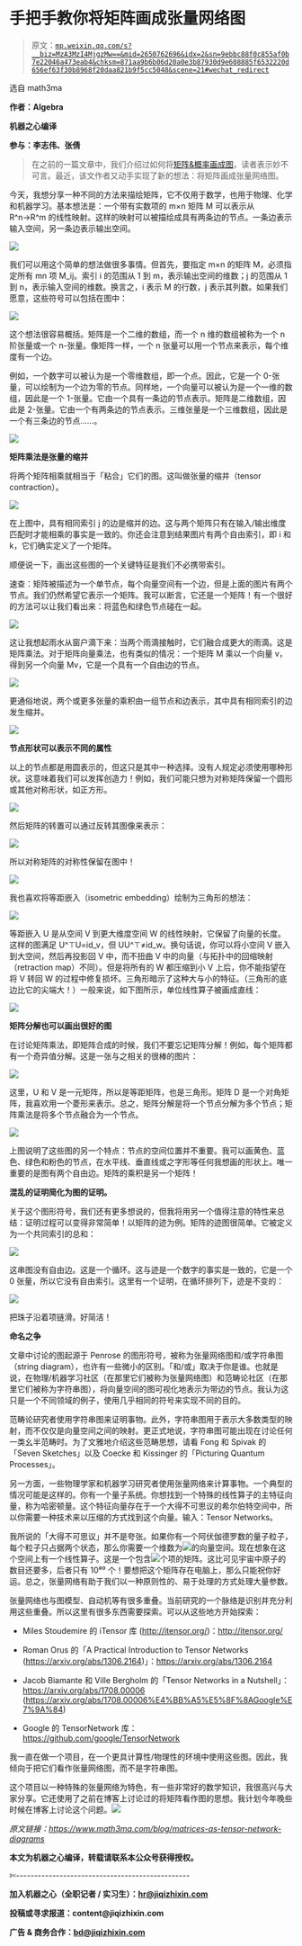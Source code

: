 # 手把手教你将矩阵画成张量网络图

> 原文：[`mp.weixin.qq.com/s?__biz=MzA3MzI4MjgzMw==&mid=2650762696&idx=2&sn=9ebbc88f0c855af0b7e22046a473eab4&chksm=871aa9b6b06d20a0e3b87930d9e608885f6532220d656ef63f30b8968f20daa821b9f5cc5048&scene=21#wechat_redirect`](http://mp.weixin.qq.com/s?__biz=MzA3MzI4MjgzMw==&mid=2650762696&idx=2&sn=9ebbc88f0c855af0b7e22046a473eab4&chksm=871aa9b6b06d20a0e3b87930d9e608885f6532220d656ef63f30b8968f20daa821b9f5cc5048&scene=21#wechat_redirect)

选自 math3ma

**作者：Algebra**

**机器之心编译**

**参与：李志伟、张倩**

> 在之前的一篇文章中，我们介绍过如何将[矩阵&概率画成图](http://mp.weixin.qq.com/s?__biz=MzA3MzI4MjgzMw==&mid=2650759406&idx=3&sn=aba9ba0745faaadfcb33efd948cce36f&chksm=871aa490b06d2d8647bd4b93afd1ee809633fe09d68884f4364035420bc3ab25b235ea323f9b&scene=21#wechat_redirect)，读者表示妙不可言。最近，该文作者又动手实现了新的想法：将矩阵画成张量网络图。

今天，我想分享一种不同的方法来描绘矩阵，它不仅用于数学，也用于物理、化学和机器学习。基本想法是：一个带有实数项的 m×n 矩阵 M 可以表示从 R^n→R^m 的线性映射。这样的映射可以被描绘成具有两条边的节点。一条边表示输入空间，另一条边表示输出空间。

![](img/ac066083d2ad8aea69417531428fa970.jpg)

我们可以用这个简单的想法做很多事情。但首先，要指定 m×n 的矩阵 M，必须指定所有 mn 项 M_ij。索引 i 的范围从 1 到 m，表示输出空间的维数；j 的范围从 1 到 n，表示输入空间的维数。换言之，i 表示 M 的行数，j 表示其列数。如果我们愿意，这些符号可以包括在图中：

![](img/8e1aa576cdbf2cd2f8cae7d5cebaf35f.jpg)

这个想法很容易概括。矩阵是一个二维的数组，而一个 n 维的数组被称为一个 n 阶张量或一个 n-张量。像矩阵一样，一个 n 张量可以用一个节点来表示，每个维度有一个边。

例如，一个数字可以被认为是一个零维数组，即一个点。因此，它是一个 0-张量，可以绘制为一个边为零的节点。同样地，一个向量可以被认为是一个一维的数组，因此是一个 1-张量。它由一个具有一条边的节点表示。矩阵是二维数组，因此是 2-张量。它由一个有两条边的节点表示。三维张量是一个三维数组，因此是一个有三条边的节点……。

![](img/29722ecd8262f7e73003213bb9e1e250.jpg)

**矩阵乘法是张量的缩并**

将两个矩阵相乘就相当于「粘合」它们的图。这叫做张量的缩并（tensor contraction）。

![](img/21850362ed230202ae5eb41f218228ca.jpg)

在上图中，具有相同索引 j 的边是缩并的边。这与两个矩阵只有在输入/输出维度匹配时才能相乘的事实是一致的。你还会注意到结果图片有两个自由索引，即 i 和 k，它们确实定义了一个矩阵。

顺便说一下，画出这些图的一个关键特征是我们不必携带索引。

速查：矩阵被描述为一个单节点，每个向量空间有一个边，但是上面的图片有两个节点。我们仍然希望它表示一个矩阵。我可以断言，它还是一个矩阵！有一个很好的方法可以让我们看出来：将蓝色和绿色节点碰在一起。

![](img/bfd5b196a692e8c26443037c88df78f4.jpg)

这让我想起雨水从窗户滴下来：当两个雨滴接触时，它们融合成更大的雨滴。这是矩阵乘法。对于矩阵向量乘法，也有类似的情况：一个矩阵 M 乘以一个向量 v，得到另一个向量 Mv，它是一个具有一个自由边的节点。

![](img/7604e9b5e67b82d2f3572cee3306e524.jpg)

更通俗地说，两个或更多张量的乘积由一组节点和边表示，其中具有相同索引的边发生缩并。

![](img/0e0080b987be80a6955c36c37cb7def3.jpg)

**节点形状可以表示不同的属性**

以上的节点都是用圆表示的，但这只是其中一种选择。没有人规定必须使用哪种形状。这意味着我们可以发挥创造力！例如，我们可能只想为对称矩阵保留一个圆形或其他对称形状，如正方形。

![](img/8b35a76e55088b6b171d1aacb60376e5.jpg)

然后矩阵的转置可以通过反转其图像来表示：

![](img/c6ca724c8fbcfbb5ed575f3348b9ce78.jpg)

所以对称矩阵的对称性保留在图中！

![](img/e0626476068ddae2ce63643d71b6f3bd.jpg)

我也喜欢将等距嵌入（isometric embedding）绘制为三角形的想法：

![](img/0fc4b1b7c62fc177379078d647a25799.jpg)

等距嵌入 U 是从空间 V 到更大维度空间 W 的线性映射，它保留了向量的长度。这样的图满足 U^⊤U=id_v，但 UU^⊤≠id_w。换句话说，你可以将小空间 V 嵌入到大空间，然后再投影回 V 中，而不扭曲 V 中的向量（与拓扑中的回缩映射（retraction map）不同）。但是将所有的 W 都压缩到小 V 上后，你不能指望在将 V 转回 W 的过程中修复损坏。三角形暗示了这种大与小的特征。（三角形的底边比它的尖端大！）一般来说，如下图所示，单位线性算子被画成直线：

![](img/d050fbd00400731996303d57cef2519e.jpg)

**矩阵分解也可以画出很好的图**

在讨论矩阵乘法，即矩阵合成的时候，我们不要忘记矩阵分解！例如，每个矩阵都有一个奇异值分解。这是一张与之相关的很棒的图片：

![](img/f0fd0199331cb1626127db0a56f89798.jpg)

这里，U 和 V 是一元矩阵，所以是等距矩阵，也是三角形。矩阵 D 是一个对角矩阵，我喜欢用一个菱形来表示。总之，矩阵分解是将一个节点分解为多个节点；矩阵乘法是将多个节点融合为一个节点。

![](img/60670ae6b1c0a3e766debf2012bd9b08.jpg)

上图说明了这些图的另一个特点：节点的空间位置并不重要。我可以画黄色、蓝色、绿色和粉色的节点，在水平线、垂直线或之字形等任何我想画的形状上。唯一重要的是图有两个自由边。矩阵的乘积是另一个矩阵！

**混乱的证明简化为图的证明。**

关于这个图形符号，我们还有更多想说的，但我将用另一个值得注意的特性来总结：证明过程可以变得非常简单！以矩阵的迹为例。矩阵的迹图很简单。它被定义为一个共同索引的总和：

![](img/d67f1517ef1810f055212477f086e424.jpg)

这串图没有自由边。这是一个循环。这与迹是一个数字的事实是一致的，它是一个 0 张量，所以它没有自由索引。这里有一个证明，在循环排列下，迹是不变的：

![](img/c68ab47a054d4a6618ec8ba608bc2ad0.jpg)

把珠子沿着项链滑。好简洁！

**命名之争**

文章中讨论的图起源于 Penrose 的图形符号，被称为张量网络图和/或字符串图（string diagram），也许有一些微小的区别。「和/或」取决于你是谁。也就是说，在物理/机器学习社区（在那里它们被称为张量网络图）和范畴论社区（在那里它们被称为字符串图），将向量空间的图可视化地表示为带边的节点。我认为这只是一个不同领域的例子，使用几乎相同的符号来实现不同的目的。

范畴论研究者使用字符串图来证明事物。此外，字符串图用于表示大多数类型的映射，而不仅仅是向量空间之间的映射。更正式地说，字符串图可能出现在讨论任何一类幺半范畴时。为了文雅地介绍这些范畴思想，请看 Fong 和 Spivak 的「Seven Sketches」以及 Coecke 和 Kissinger 的「Picturing Quantum Processes」。

另一方面，一些物理学家和机器学习研究者使用张量网络来计算事物。一个典型的情况可能是这样的。你有一个量子系统。你想找到一个特殊的线性算子的主特征向量，称为哈密顿量。这个特征向量存在于一个大得不可思议的希尔伯特空间中，所以你需要一种技术来以压缩的方式找到这个向量。输入：Tensor Networks。

我所说的「大得不可思议」并不是夸张。如果你有一个阿伏伽德罗数的量子粒子，每个粒子只占据两个状态，那么你需要一个维数为![](img/fe14a82f502b803b57f09dbd498bc3ab.jpg)的向量空间。现在想象在这个空间上有一个线性算子。这是一个包含![](img/0bab92b187140d98dfc8f8fc877813f2.jpg)个项的矩阵。这比可见宇宙中原子的数目还要多，后者只有 10⁸⁰ 个！要想把这个矩阵存在电脑上，那么只能祝你好运。总之，张量网络有助于我们以一种原则性的、易于处理的方式处理大量参数。

张量网络也与图模型、自动机等有很多重叠。当前研究的一个脉络是识别并充分利用这些重叠。所以这里有很多东西需要探索。可以从这些地方开始探索：

*   Miles Stoudemire 的 iTensor 库 (http://itensor.org/)：http://itensor.org/

*   Roman Orus 的「A Practical Introduction to Tensor Networks (https://arxiv.org/abs/1306.2164)」：https://arxiv.org/abs/1306.2164

*   Jacob Biamante 和 Ville Bergholm 的「Tensor Networks in a Nutshell」：https://arxiv.org/abs/1708.00006 (https://arxiv.org/abs/1708.00006%E4%BB%A5%E5%8F%8AGoogle%E7%9A%84)

*   Google 的 TensorNetwork 库：https://github.com/google/TensorNetwork

我一直在做一个项目，在一个更具计算性/物理性的环境中使用这些图。因此，我倾向于把它们看作张量网络图，而不是字符串图。

这个项目以一种特殊的张量网络为特色，有一些非常好的数学知识，我很高兴与大家分享。它还使用了之前在博客上讨论过的将矩阵看作图的思想。我计划今年晚些时候在博客上讨论这个问题。****![](img/98db554c57db91144fde9866558fb8c3.jpg)****

*原文链接：https://www.math3ma.com/blog/matrices-as-tensor-network-diagrams*

****本文为机器之心编译，**转载请联系本公众号获得授权****。**

✄------------------------------------------------

**加入机器之心（全职记者 / 实习生）：hr@jiqizhixin.com**

**投稿或寻求报道：**content**@jiqizhixin.com**

**广告 & 商务合作：bd@jiqizhixin.com**